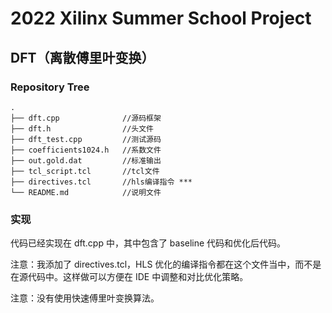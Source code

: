 # 2022 Xilinx Summer School Project

## DFT（离散傅里叶变换）

### Repository Tree

```
.
├── dft.cpp              //源码框架
├── dft.h                //头文件
├── dft_test.cpp         //测试源码
├── coefficients1024.h   //系数文件
├── out.gold.dat         //标准输出
├── tcl_script.tcl       //tcl文件
├── directives.tcl       //hls编译指令 ***
└── README.md            //说明文件
```
### 实现

代码已经实现在 dft.cpp 中，其中包含了 baseline 代码和优化后代码。

注意：我添加了 directives.tcl，HLS 优化的编译指令都在这个文件当中，而不是在源代码中。这样做可以方便在 IDE 中调整和对比优化策略。

注意：没有使用快速傅里叶变换算法。
